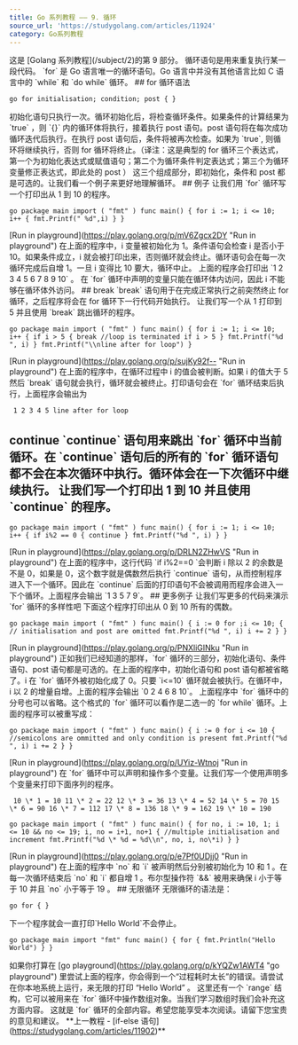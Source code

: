 ```yaml
---
title: Go 系列教程 —— 9. 循环
source_url: 'https://studygolang.com/articles/11924'
category: Go系列教程
---
```

这是 \[Golang 系列教程\](/subject/2)的第 9 部分。 循环语句是用来重复执行某一段代码。 \`for\` 是 Go 语言唯一的循环语句。Go 语言中并没有其他语言比如 C 语言中的 \`while\` 和 \`do while\` 循环。 ## for 循环语法 
```
go for initialisation; condition; post { } 
```
 初始化语句只执行一次。循环初始化后，将检查循环条件。如果条件的计算结果为 \`true\` ，则 \`{}\` 内的循环体将执行，接着执行 post 语句。post 语句将在每次成功循环迭代后执行。在执行 post 语句后，条件将被再次检查。如果为 \`true\`, 则循环将继续执行，否则 for 循环将终止。（译注：这是典型的 for 循环三个表达式，第一个为初始化表达式或赋值语句；第二个为循环条件判定表达式；第三个为循环变量修正表达式，即此处的 post ） 这三个组成部分，即初始化，条件和 post 都是可选的。让我们看一个例子来更好地理解循环。 ## 例子 让我们用 \`for\` 循环写一个打印出从 1 到 10 的程序。 
```
go package main import ( "fmt" ) func main() { for i := 1; i <= 10; i++ { fmt.Printf(" %d",i) } } 
```
 \[Run in playground\](https://play.golang.org/p/mV6Zgcx2DY "Run in playground") 在上面的程序中，i 变量被初始化为 1。条件语句会检查 i 是否小于 10。如果条件成立，i 就会被打印出来，否则循环就会终止。循环语句会在每一次循环完成后自增 1。一旦 i 变得比 10 要大，循环中止。 上面的程序会打印出 \`1 2 3 4 5 6 7 8 9 10\` 。 在 \`for\` 循环中声明的变量只能在循环体内访问，因此 i 不能够在循环体外访问。 ## break \`break\` 语句用于在完成正常执行之前突然终止 for 循环，之后程序将会在 for 循环下一行代码开始执行。 让我们写一个从 1 打印到 5 并且使用 \`break\` 跳出循环的程序。 
```
go package main import ( "fmt" ) func main() { for i := 1; i <= 10; i++ { if i > 5 { break //loop is terminated if i > 5 } fmt.Printf("%d ", i) } fmt.Printf("\\nline after for loop") } 
```
 \[Run in playground\](https://play.golang.org/p/sujKy92f-- "Run in playground") 在上面的程序中，在循环过程中 i 的值会被判断。如果 i 的值大于 5 然后 \`break\` 语句就会执行，循环就会被终止。打印语句会在 \`for\` 循环结束后执行，上面程序会输出为 
```
 1 2 3 4 5 line after for loop 
```
 ## continue \`continue\` 语句用来跳出 \`for\` 循环中当前循环。在 \`continue\` 语句后的所有的 \`for\` 循环语句都不会在本次循环中执行。循环体会在一下次循环中继续执行。 让我们写一个打印出 1 到 10 并且使用 \`continue\` 的程序。 
```
go package main import ( "fmt" ) func main() { for i := 1; i <= 10; i++ { if i%2 == 0 { continue } fmt.Printf("%d ", i) } } 
```
 \[Run in playground\](https://play.golang.org/p/DRLN2ZHwVS "Run in playground") 在上面的程序中，这行代码 \`if i%2==0 \`会判断 i 除以 2 的余数是不是 0，如果是 0，这个数字就是偶数然后执行 \`continue\` 语句，从而控制程序进入下一个循环。因此在 \`continue\` 后面的打印语句不会被调用而程序会进入一下个循环。上面程序会输出 \`1 3 5 7 9\`。 ## 更多例子 让我们写更多的代码来演示 \`for\` 循环的多样性吧 下面这个程序打印出从 0 到 10 所有的偶数。 
```
go package main import ( "fmt" ) func main() { i := 0 for ;i <= 10; { // initialisation and post are omitted fmt.Printf("%d ", i) i += 2 } } 
```
 \[Run in playground\](https://play.golang.org/p/PNXliGINku "Run in playground") 正如我们已经知道的那样，\`for\` 循环的三部分，初始化语句、条件语句、post 语句都是可选的。在上面的程序中，初始化语句和 post 语句都被省略了。i 在 \`for\` 循环外被初始化成了 0。只要 \`i<=10\` 循环就会被执行。在循环中，i 以 2 的增量自增。上面的程序会输出 \`0 2 4 6 8 10\`。 上面程序中 \`for\` 循环中的分号也可以省略。这个格式的 \`for\` 循环可以看作是二选一的 \`for while\` 循环。上面的程序可以被重写成： 
```
go package main import ( "fmt" ) func main() { i := 0 for i <= 10 { //semicolons are ommitted and only condition is present fmt.Printf("%d ", i) i += 2 } } 
```
 \[Run in playground\](https://play.golang.org/p/UYiz-Wtnoj "Run in playground") 在 \`for\` 循环中可以声明和操作多个变量。让我们写一个使用声明多个变量来打印下面序列的程序。 
```
 10 \* 1 = 10 11 \* 2 = 22 12 \* 3 = 36 13 \* 4 = 52 14 \* 5 = 70 15 \* 6 = 90 16 \* 7 = 112 17 \* 8 = 136 18 \* 9 = 162 19 \* 10 = 190 
```
 
```
go package main import ( "fmt" ) func main() { for no, i := 10, 1; i <= 10 && no <= 19; i, no = i+1, no+1 { //multiple initialisation and increment fmt.Printf("%d \* %d = %d\\n", no, i, no\*i) } } 
```
 \[Run in playground\](https://play.golang.org/p/e7Pf0UDjj0 "Run in playground") 在上面的程序中 \`no\` 和 \`i\` 被声明然后分别被初始化为 10 和 1 。在每一次循环结束后 \`no\` 和 \`i\` 都自增 1 。布尔型操作符 \`&&\` 被用来确保 i 小于等于 10 并且 \`no\` 小于等于 19 。 ## 无限循环 无限循环的语法是： 
```
go for { } 
```
 下一个程序就会一直打印\`Hello World\`不会停止。 
```
go package main import "fmt" func main() { for { fmt.Println("Hello World") } } 
```
 如果你打算在 \[go playground\](https://play.golang.org/p/kYQZw1AWT4 "go playground") 里尝试上面的程序，你会得到一个“过程耗时太长”的错误。请尝试在你本地系统上运行，来无限的打印 “Hello World” 。 这里还有一个 \`range\` 结构，它可以被用来在 \`for\` 循环中操作数组对象。当我们学习数组时我们会补充这方面内容。 这就是 \`for\` 循环的全部内容。希望您能享受本次阅读。请留下您宝贵的意见和建议。 \*\*上一教程 - \[if-else 语句\](https://studygolang.com/articles/11902)\*\*
